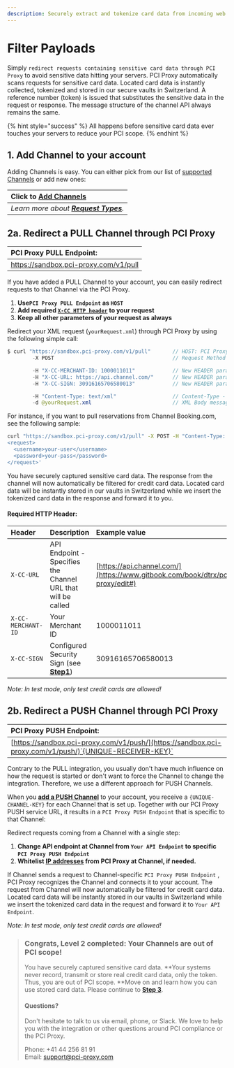 ```yaml
---
description: Securely extract and tokenize card data from incoming web services.
---
```


# Filter Payloads

Simply `redirect requests containing sensitive card data through PCI Proxy` to avoid sensitive data hitting your servers. PCI Proxy automatically scans requests for sensitive card data. Located card data is instantly collected, tokenized and stored in our secure vaults in Switzerland. A reference number \(token\) is issued that substitutes the sensitive data in the request or response. The message structure of the channel API always remains the same.

{% hint style="success" %}
All happens before sensitive card data ever touches your servers to reduce your PCI scope.
{% endhint %}

## 1. Add Channel to your account

Adding Channels is easy. You can either pick from our list of [supported Channels](../resources/supported-channels.md) or add new ones:

| Click to [**Add Channels**](https://admin.sandbox.datatrans.com/showcase/pci-proxy/add-channel.html) |
| :--- |
| _Learn more about _[_**Request Types**_](../resources/request-types.md)_._ |

## 2a. Redirect a PULL Channel through PCI Proxy

| **PCI Proxy PULL Endpoint:** |
| :--- |
| [https://sandbox.pci-proxy.com/v1/pull ](https://sandbox.pci-proxy.com/v1/pull%20) |

If you have added a PULL Channel to your account, you can easily redirect requests to that Channel via the PCI Proxy.

1. **Use`PCI Proxy PULL Endpoint`  as `HOST`**
2. **Add required **[**`X-CC HTTP header`**](filter-payloads.md#reference)** to your request**
3. **Keep all other parameters of your request as always**

Redirect your XML request \(`yourRequest.xml`\) through PCI Proxy by using the following simple call:

```java
$ curl "https://sandbox.pci-proxy.com/v1/pull"       // HOST: PCI Proxy Endpoint
        -X POST                                      // Request Method POST

        -H "X-CC-MERCHANT-ID: 1000011011"            // New HEADER parameter: Merchant ID you received during Signup
        -H "X-CC-URL: https://api.channel.com/"      // New HEADER parameter: Channel API Endpoint
        -H "X-CC-SIGN: 30916165706580013"            // New HEADER parameter: Security Sign you created in Step 1 

        -H "Content-Type: text/xml"                  // Content-Type - We support almost all types
        -d @yourRequest.xml                          // XML Body message that is expected by Channel
```

For instance, if you want to pull reservations from Channel Booking.com, see the following sample:

```bash
curl "https://sandbox.pci-proxy.com/v1/pull" -X POST -H "Content-Type: text/xml" -H "X-CC-SIGN: 30916165706580013" -H "X-CC-MERCHANT-ID: 1000011011" -H "X-CC-URL: https://secure-supply-xml.booking.com/hotels/xml/reservations" -d '
<request>
  <username>your-user</username>
  <password>your-pass</password>
</request>'
```

You have securely captured sensitive card data. The response from the channel will now automatically be filtered for credit card data. Located card data will be instantly stored in our vaults in Switzerland while we insert the tokenized card data in the response and forward it to you.

#### Required HTTP Header:

| Header | Description | Example value |
| :--- | :--- | :--- |
| `X-CC-URL` | API Endpoint - Specifies the Channel URL that will be called | [https://api.channel.com/](https://www.gitbook.com/book/dtrx/pci-proxy/edit#) |
| `X-CC-MERCHANT-ID` | Your Merchant ID | 1000011011 |
| `X-CC-SIGN` | Configured Security Sign \(see [**Step1**](../setup.md)\) | 30916165706580013 |

_Note: In test mode, only test credit cards are allowed!_

## 2b. Redirect a PUSH Channel through PCI Proxy

| **PCI Proxy PUSH Endpoint:** |
| :--- |
| [https://sandbox.pci-proxy.com/v1/push/](https://sandbox.pci-proxy.com/v1/push/)`{UNIQUE-RECEIVER-KEY}` |

Contrary to the PULL integration, you usually don't have much influence on how the request is started or don't want to force the Channel to change the integration. Therefore, we use a different approach for PUSH Channels.

When you [**add a PUSH Channel**](filter-payloads.md#1-add-channel-to-your-account) to your account, you receive a `{UNIQUE-CHANNEL-KEY}` for each Channel that is set up. Together with our PCI Proxy PUSH service URL, it results in a `PCI Proxy PUSH Endpoint` that is specific to that Channel:

Redirect requests coming from a Channel with a single step:

1. **Change API endpoint at Channel from `Your API Endpoint` to specific `PCI Proxy PUSH Endpoint`**
2. **Whitelist **[**IP addresses**](../resources/ip-whitelisting.md)** from PCI Proxy at Channel, if needed.**

If Channel sends a request to Channel-specific `PCI Proxy PUSH Endpoint` , PCI Proxy recognizes the Channel and connects it to your account. The request from Channel will now automatically be filtered for credit card data. Located card data will be instantly stored in our vaults in Switzerland while we insert the tokenized card data in the request and forward it to `Your API Endpoint`.

_Note: In test mode, only test credit cards are allowed!_

> ### **Congrats, Level 2 completed: Your Channels are out of PCI scope!**
>
> You have securely captured sensitive card data. **Your systems never record, transmit or store real credit card data, only the token. Thus, you are out of PCI scope. **Move on and learn how you can use stored card data. Please continue to [**Step 3**](../use-stored-cards/).
>
> #### Questions?
>
> Don't hesitate to talk to us via email, phone, or Slack. We love to help you with the integration or other questions around PCI compliance or the PCI Proxy.
>
> Phone: +41 44 256 81 91  
> Email: [support@pci-proxy.com](mailto:support@pci-proxy.com)

